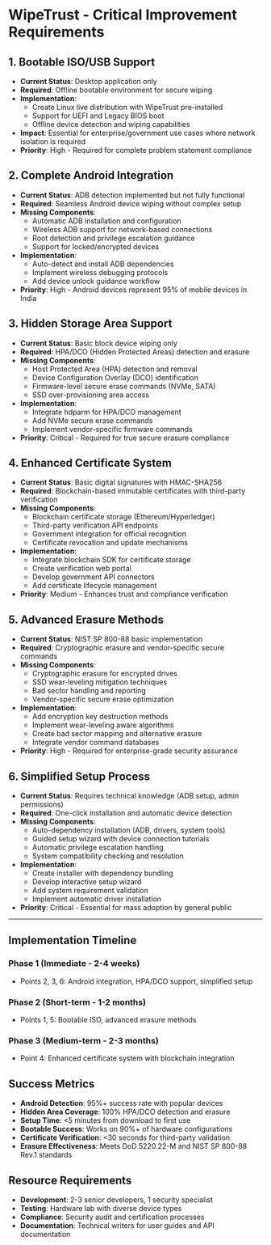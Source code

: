 # WipeTrust - Critical Improvement Requirements

## **1. Bootable ISO/USB Support**
- **Current Status**: Desktop application only
- **Required**: Offline bootable environment for secure wiping
- **Implementation**: 
  - Create Linux live distribution with WipeTrust pre-installed
  - Support for UEFI and Legacy BIOS boot
  - Offline device detection and wiping capabilities
- **Impact**: Essential for enterprise/government use cases where network isolation is required
- **Priority**: High - Required for complete problem statement compliance

## **2. Complete Android Integration**
- **Current Status**: ADB detection implemented but not fully functional
- **Required**: Seamless Android device wiping without complex setup
- **Missing Components**:
  - Automatic ADB installation and configuration
  - Wireless ADB support for network-based connections
  - Root detection and privilege escalation guidance
  - Support for locked/encrypted devices
- **Implementation**: 
  - Auto-detect and install ADB dependencies
  - Implement wireless debugging protocols
  - Add device unlock guidance workflow
- **Priority**: High - Android devices represent 95% of mobile devices in India

## **3. Hidden Storage Area Support**
- **Current Status**: Basic block device wiping only
- **Required**: HPA/DCO (Hidden Protected Areas) detection and erasure
- **Missing Components**:
  - Host Protected Area (HPA) detection and removal
  - Device Configuration Overlay (DCO) identification
  - Firmware-level secure erase commands (NVMe, SATA)
  - SSD over-provisioning area access
- **Implementation**:
  - Integrate hdparm for HPA/DCO management
  - Add NVMe secure erase commands
  - Implement vendor-specific firmware commands
- **Priority**: Critical - Required for true secure erasure compliance

## **4. Enhanced Certificate System**
- **Current Status**: Basic digital signatures with HMAC-SHA256
- **Required**: Blockchain-based immutable certificates with third-party verification
- **Missing Components**:
  - Blockchain certificate storage (Ethereum/Hyperledger)
  - Third-party verification API endpoints
  - Government integration for official recognition
  - Certificate revocation and update mechanisms
- **Implementation**:
  - Integrate blockchain SDK for certificate storage
  - Create verification web portal
  - Develop government API connectors
  - Add certificate lifecycle management
- **Priority**: Medium - Enhances trust and compliance verification

## **5. Advanced Erasure Methods**
- **Current Status**: NIST SP 800-88 basic implementation
- **Required**: Cryptographic erasure and vendor-specific secure commands
- **Missing Components**:
  - Cryptographic erasure for encrypted drives
  - SSD wear-leveling mitigation techniques
  - Bad sector handling and reporting
  - Vendor-specific secure erase optimization
- **Implementation**:
  - Add encryption key destruction methods
  - Implement wear-leveling aware algorithms
  - Create bad sector mapping and alternative erasure
  - Integrate vendor command databases
- **Priority**: High - Required for enterprise-grade security assurance

## **6. Simplified Setup Process**
- **Current Status**: Requires technical knowledge (ADB setup, admin permissions)
- **Required**: One-click installation and automatic device detection
- **Missing Components**:
  - Auto-dependency installation (ADB, drivers, system tools)
  - Guided setup wizard with device connection tutorials
  - Automatic privilege escalation handling
  - System compatibility checking and resolution
- **Implementation**:
  - Create installer with dependency bundling
  - Develop interactive setup wizard
  - Add system requirement validation
  - Implement automatic driver installation
- **Priority**: Critical - Essential for mass adoption by general public

---

## **Implementation Timeline**

### **Phase 1 (Immediate - 2-4 weeks)**
- Points 2, 3, 6: Android integration, HPA/DCO support, simplified setup

### **Phase 2 (Short-term - 1-2 months)**  
- Points 1, 5: Bootable ISO, advanced erasure methods

### **Phase 3 (Medium-term - 2-3 months)**
- Point 4: Enhanced certificate system with blockchain integration

## **Success Metrics**
- **Android Detection**: 95%+ success rate with popular devices
- **Hidden Area Coverage**: 100% HPA/DCO detection and erasure
- **Setup Time**: <5 minutes from download to first use
- **Bootable Success**: Works on 90%+ of hardware configurations
- **Certificate Verification**: <30 seconds for third-party validation
- **Erasure Effectiveness**: Meets DoD 5220.22-M and NIST SP 800-88 Rev.1 standards

## **Resource Requirements**
- **Development**: 2-3 senior developers, 1 security specialist
- **Testing**: Hardware lab with diverse device types
- **Compliance**: Security audit and certification processes
- **Documentation**: Technical writers for user guides and API documentation
